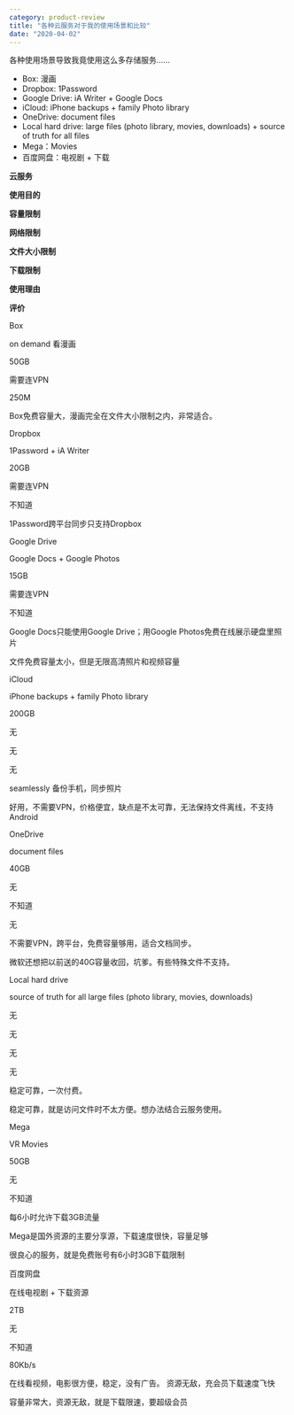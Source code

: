 ```yaml
---
category: product-review
title: "各种云服务对于我的使用场景和比较"
date: "2020-04-02"
---
```


各种使用场景导致我竟使用这么多存储服务......

- Box: 漫画
- Dropbox: 1Password
- Google Drive: iA Writer + Google Docs
- iCloud: iPhone backups + family Photo library
- OneDrive: document files
- Local hard drive: large files (photo library, movies, downloads) + source of truth for all files
- Mega：Movies
- 百度网盘：电视剧 + 下载

**云服务**

**使用目的**

**容量限制**

**网络限制**

**文件大小限制**

**下载限制**

**使用理由**

**评价**

Box

on demand 看漫画

50GB

需要连VPN

250M

Box免费容量大，漫画完全在文件大小限制之内，非常适合。

Dropbox

1Password + iA Writer

20GB

需要连VPN

不知道

1Password跨平台同步只支持Dropbox

Google Drive

Google Docs + Google Photos

15GB

需要连VPN

不知道

Google Docs只能使用Google Drive；用Google Photos免费在线展示硬盘里照片

文件免费容量太小，但是无限高清照片和视频容量

iCloud

iPhone backups + family Photo library

200GB

无

无

无

seamlessly 备份手机，同步照片

好用，不需要VPN，价格便宜，缺点是不太可靠，无法保持文件离线，不支持Android

OneDrive

document files

40GB

无

不知道

无

不需要VPN，跨平台，免费容量够用，适合文档同步。

微软还想把以前送的40G容量收回，坑爹。有些特殊文件不支持。

Local hard drive

source of truth for all large files (photo library, movies, downloads)

无

无

无

无

稳定可靠，一次付费。

稳定可靠，就是访问文件时不太方便。想办法结合云服务使用。

Mega

VR Movies

50GB

无

不知道

每6小时允许下载3GB流量

Mega是国外资源的主要分享源，下载速度很快，容量足够

很良心的服务，就是免费账号有6小时3GB下载限制

百度网盘

在线电视剧 + 下载资源

2TB

无

不知道

80Kb/s

在线看视频，电影很方便，稳定，没有广告。 资源无敌，充会员下载速度飞快

容量非常大，资源无敌，就是下载限速，要超级会员

